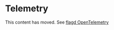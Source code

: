 # Telemetry

This content has moved. See [flagd OpenTelemetry](https://flagd.dev/concepts/opentelemetry/)
